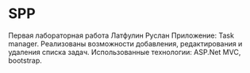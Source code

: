 # SPP
Первая лабораторная работа
Латфулин Руслан
Приложение: Task manager. Реализованы возможности добавления, редактирования и удаления списка задач.
Использованные технологии: ASP.Net MVC, bootstrap.
